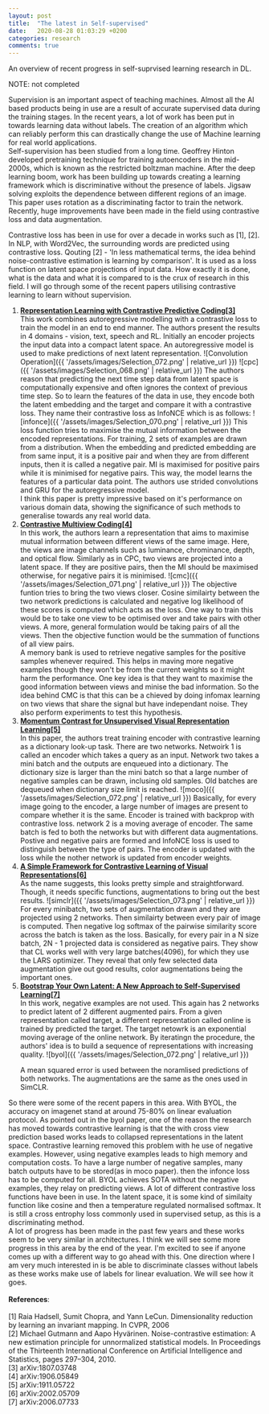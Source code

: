 ```yaml
---
layout: post
title:  "The latest in Self-supervised"
date:   2020-08-28 01:03:29 +0200
categories: research
comments: true
---
```

An overview of recent progress in self-suprvised learning research in DL.

<!--more-->

NOTE: not completed

Supervision is an important aspect of teaching machines. Almost all the AI based products being in use are a result of accurate supervised data during the training stages. In the recent years, a lot of work has been put in towards learning data without labels. The creation of an algorithm which can reliably perform this can drastically change the use of Machine learning for real world applications.
<br>
Self-supervision has been studied from a long time. Geoffrey Hinton developed pretraining technique for training autoencoders in the mid-2000s, which is known as the restricted boltzman machine. After the deep learning boom, work has been building up towards creating a learning framework which is discriminative without the presence of labels. Jigsaw solving exploits the dependence between different regions of an image. This paper uses rotation as a discriminating factor to train the network. Recently, huge improvements have been made in the field using contrastive loss and data augmentation.

Contrastive loss has been in use for over a decade in works such as [1], [2]. In NLP, with Word2Vec, the surrounding words are predicted using contrastive loss. Qouting [2] - 'In less mathematical terms, the idea behind noise-contrastive estimation is learning by comparison'. It is used as a loss function on latent space projections of input data. How exactly it is done, what is the data and what it is compared to is the crux of research in this field. I will go through some of the recent papers utilising contrastive learning to learn without supervision.


<ol>
<li><b><a href="file:///home/sathvik/Documents/github/bloodraven66.github.io/_posts/test.html#cpc-paper">Representation Learning with Contrastive Predictive Coding[3]</a></b></li>
This work combines autoregressive modelling with a contrastive loss to train the model in an end to end manner. The authors present the results in 4 domains - vision, text, speech and RL. Initially an encoder projects the input data into a compact latent space. An autoregressive model is used to make predictions of next latent representation.
![Convolution Operation]({{ '/assets/images/Selection_072.png' | relative_url }})
![cpc]({{ '/assets/images/Selection_068.png' | relative_url }})
The authors reason that predicting the next time step data from latent space is computationally expensive and often ignores the context of previous time step. So to learn the features of the data in use, they encode both the latent embedding and the target and compare it with a contrastive loss. They name their contrastive loss as InfoNCE which is as follows:
![infonce]({{ '/assets/images/Selection_070.png' | relative_url }})
This loss function tries to maximise the mutual information between the encoded representations. For training, 2 sets of examples are drawn from a distribution. When the embedding and predicted embedding are from same input, it is a positive pair and when they are from different inputs, then it is called a negative pair. MI is maximised for positive pairs while it is minimised for negative pairs. This way, the model learns the features of a particular data point. The authors use strided convolutions and GRU for the autoregressive model.
<br>
I think this paper is pretty impressive based on it's performance on various domain data, showing the significance of such methods to generalise towards any real world data.



<li><b><a href="file:///home/sathvik/Documents/github/bloodraven66.github.io/_posts/test.html#cmc-paper">
Contrastive Multiview Coding[4]</a></b></li>
In this work, the authors learn a representation that aims to maximise mutual information between different views of the same image. Here, the views are image channels such as luminance, chrominance, depth, and optical flow.
Similarly as in CPC, two views are projected into a latent space. If they are positive pairs, then the MI should be maximised otherwise, for negative pairs it is minimised.
![cmc]({{ '/assets/images/Selection_071.png' | relative_url }})
The objective funtion tries to bring the two views closer. Cosine similairty between the two network predictions is calculated and negative log likelihood of these scores is computed which acts as the loss. One way to train this would be to take one view to be optimised over and take pairs with other views. A more, general formulation would be taking pairs of all the views. Then the objective function would be the summation of functions of all view pairs.<br>
A memory bank is used to retrieve negative samples for the positive samples whenever required. This helps in maving more negative examples though they won't be from the current weights so it might harm the performance. One key idea is that they want to maximise the good information between views and minise the bad information. So the idea behind CMC is that this can be a chieved by doing infomax learning on two views that share the signal but have independant noise. They also perform experiments to test this hypothesis.<br>




<li><b><a href="file:///home/sathvik/Documents/github/bloodraven66.github.io/_posts/test.html#moco">
Momentum Contrast for Unsupervised Visual Representation Learning[5]</a>
</b></li>
In this paper, the authors treat training encoder with contrastive learning as a dictionary look-up task. There are two networks. Netwoirk 1 is called  an encoder which takes a query as an input. Network two takes a mini batch and the outputs are enqueued into a dictionary. The dictionary size is larger than the mini batch so that a large number of negative samples can be drawn, inclusing old samples. Old batches are dequeued when dictionary size limit is reached.
![moco]({{ '/assets/images/Selection_072.png' | relative_url }})
Basically, for every image going to the encoder, a large number of images are present to compare whether it is the same. Encoder is trained with backprop with contrastive loss. network 2 is a moving average of encoder. The same batch is fed to both the networks but with different data augmentations. Postive and negative pairs are formed and InfoNCE loss is used to distinguish between the type of pairs. The encoder is updated with the loss while the nother network is updated from encoder weights.



<li><b><a href="file:///home/sathvik/Documents/github/bloodraven66.github.io/_posts/test.html#simclr">
A Simple Framework for Contrastive Learning of Visual Representations[6]</a>
</b></li>
As the name suggests, this looks pretty simple and straightforward. Though, it needs specific functions, augmentations to bring out the best results.
![simclr]({{ '/assets/images/Selection_073.png' | relative_url }})
For every minibatch, two sets of augmentation drawn and they are projected  using 2 networks. Then similairty between every pair of image is computed. Then negative log softmax of the pairwise similarity score across the batch is taken as the loss. Basically, for every pair in a N size batch, 2N - 1 projected data is considered as negative pairs. They show that CL works well with very large batches(4096), for which they use the LARS optimizer. They reveal that only few selected data augmentation give out good results, color augmentations being the important ones.




<li><b><a href="file:///home/sathvik/Documents/github/bloodraven66.github.io/_posts/test.html#byol">
Bootstrap Your Own Latent: A New Approach to Self-Supervised Learning[7]</a>
</b></li>
In this work, negative examples are not used. This again has 2 networks to predict latent of 2 different augmented pairs. From a given representation called target, a different representation called online is trained by predicted the target. The target netowrk is an exponential moving average of the online network. By iteratingn the procedure, the authors' idea is to build a sequence of representations with increasing quality.
![byol]({{ '/assets/images/Selection_072.png' | relative_url }})

 A mean squared error is used between the noramlised predictions of both networks. The augmentations are the same as the ones used in SimCLR.
</ol>



So there were some of the recent papers in this area. With BYOL, the accuracy on imagenet stand at around 75-80% on linear evaluation protocol. As pointed out in the byol paper, one of the reason the research has moved towards contrastive learning is that the with cross view prediction based works leads to collapsed representations in the latent space. Contrastive learning removed this problem with he use of negative examples. However, using negative examples leads to high memory and computation costs. To have a large number of negative samples, many batch outputs have to be stored(as in moco paper). then the infonce loss has to be computed for all. BYOL achieves SOTA without the negative examples, they relay on predicting views. A lot of different contrastive loss functions have been in use. In the latent space, it is some kind of similaity function like cosine and then a temperature regulated normalised softmax. It is still a cross entrophy loss commonly used in supervised setup, as this is a discriminating method.<br>
A lot of progress has been made in the past few years and these works seem to be very similar in architectures. I think we will see some more progress in this area by the end of the year. I'm excited to see if anyone comes up with a different way to go ahead with this. One direction where I am very much interested in is be able to discriminate classes without labels as these works make use of labels for linear evaluation. We will see how it goes.
<br>
<br><b>References</b>:<br>
<br>[1] Raia Hadsell, Sumit Chopra, and Yann LeCun. Dimensionality reduction by learning an invariant mapping. In CVPR,
2006
<br>[2] Michael Gutmann and Aapo Hyvärinen. Noise-contrastive estimation: A new estimation principle for unnormalized statistical models. In Proceedings of the Thirteenth International Conference on Artificial Intelligence and Statistics, pages 297–304, 2010.<br>
<a id="cpc-paper">[3] arXiv:1807.03748</a><br>
<a id="cmc-paper">[4] arXiv:1906.05849</a><br>
<a id="moco">[5] arXiv:1911.05722</a><br>
<a id="simclr">[6] 	arXiv:2002.05709</a><br>
<a id="byol">[7] 	arXiv:2006.07733</a>
